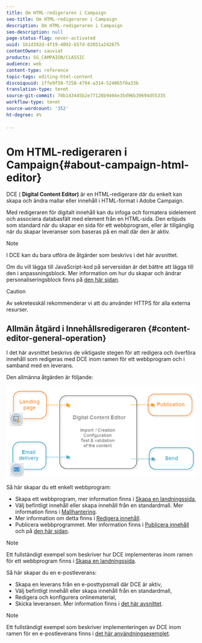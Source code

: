 ```yaml
---
title: Om HTML-redigeraren i Campaign
seo-title: Om HTML-redigeraren i Campaign
description: Om HTML-redigeraren i Campaign
seo-description: null
page-status-flag: never-activated
uuid: 1b1d392d-4f19-4092-b57d-02051a242675
contentOwner: sauviat
products: SG_CAMPAIGN/CLASSIC
audience: web
content-type: reference
topic-tags: editing-html-content
discoiquuid: 1ffe9f58-7258-4794-a314-524065f8a33b
translation-type: tm+mt
source-git-commit: 70b143445b2e77128b9404e35d96b39694d55335
workflow-type: tm+mt
source-wordcount: '352'
ht-degree: 4%

---
```



# Om HTML-redigeraren i Campaign{#about-campaign-html-editor}

DCE ( **Digital Content Editor)** är en HTML-redigerare där du enkelt kan skapa och ändra mallar eller innehåll i HTML-format i Adobe Campaign.

Med redigeraren för digitalt innehåll kan du infoga och formatera sidelement och associera databasfält med element från en HTML-sida. Den erbjuds som standard när du skapar en sida för ett webbprogram, eller är tillgänglig när du skapar leveranser som baseras på en mall där den är aktiv.

>[!NOTE]
>
>I DCE kan du bara utföra de åtgärder som beskrivs i det här avsnittet.
>
>Om du vill lägga till JavaScript-kod på serversidan är det bättre att lägga till den i anpassningsblock. Mer information om hur du skapar och ändrar personaliseringsblock finns på [den här sidan](../../delivery/using/personalization-blocks.md).

>[!CAUTION]
>
>Av sekretesskäl rekommenderar vi att du använder HTTPS för alla externa resurser.

## Allmän åtgärd i Innehållsredigeraren {#content-editor-general-operation}

I det här avsnittet beskrivs de viktigaste stegen för att redigera och överföra innehåll som redigeras med DCE inom ramen för ett webbprogram och i samband med en leverans.

Den allmänna åtgärden är följande:

![](assets/dce_schema.png)

Så här skapar du ett enkelt webbprogram:

* Skapa ett webbprogram, mer information finns i [Skapa en landningssida](../../web/using/creating-a-landing-page.md),
* Välj befintligt innehåll eller skapa innehåll från en standardmall. Mer information finns i [Mallhantering](../../web/using/template-management.md).
* Mer information om detta finns i [Redigera innehåll](../../web/using/editing-content.md).
* Publicera webbprogrammet. Mer information finns i [Publicera innehåll](../../web/using/creating-a-landing-page.md#step-3---publishing-content) och på [den här sidan](../../web/using/publishing-a-web-form.md#managing-web-forms-delivery-and-tracking).

>[!NOTE]
>
>Ett fullständigt exempel som beskriver hur DCE implementeras inom ramen för ett webbprogram finns i [Skapa en landningssida](../../web/using/creating-a-landing-page.md).

Så här skapar du en e-postleverans:

* Skapa en leverans från en e-posttypsmall där DCE är aktiv,
* Välj befintligt innehåll eller skapa innehåll från en standardmall,
* Redigera och konfigurera onlinematerial,
* Skicka leveransen. Mer information finns i [det här avsnittet](../../delivery/using/steps-about-delivery-creation-steps.md).

>[!NOTE]
>
>Ett fullständigt exempel som beskriver implementeringen av DCE inom ramen för en e-postleverans finns i [det här användningsexemplet](../../web/using/use-case--creating-an-email-delivery.md).


